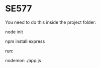 # SE577
You need to do this inside the project folder:

node init

npm install express

run:

nodemon ./app.js
